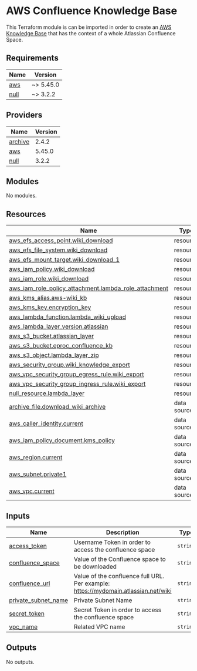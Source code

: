 # AWS Confluence Knowledge Base

This Terraform module is can be imported in order to create an [AWS Knowledge Base](https://aws.amazon.com/bedrock/knowledge-bases/)
that has the context of a whole Atlassian Confluence Space.

<!-- BEGIN_TF_DOCS -->
## Requirements

| Name | Version |
|------|---------|
| <a name="requirement_aws"></a> [aws](#requirement\_aws) | ~> 5.45.0 |
| <a name="requirement_null"></a> [null](#requirement\_null) | ~> 3.2.2 |

## Providers

| Name | Version |
|------|---------|
| <a name="provider_archive"></a> [archive](#provider\_archive) | 2.4.2 |
| <a name="provider_aws"></a> [aws](#provider\_aws) | 5.45.0 |
| <a name="provider_null"></a> [null](#provider\_null) | 3.2.2 |

## Modules

No modules.

## Resources

| Name | Type |
|------|------|
| [aws_efs_access_point.wiki_download](https://registry.terraform.io/providers/hashicorp/aws/latest/docs/resources/efs_access_point) | resource |
| [aws_efs_file_system.wiki_download](https://registry.terraform.io/providers/hashicorp/aws/latest/docs/resources/efs_file_system) | resource |
| [aws_efs_mount_target.wiki_download_1](https://registry.terraform.io/providers/hashicorp/aws/latest/docs/resources/efs_mount_target) | resource |
| [aws_iam_policy.wiki_download](https://registry.terraform.io/providers/hashicorp/aws/latest/docs/resources/iam_policy) | resource |
| [aws_iam_role.wiki_download](https://registry.terraform.io/providers/hashicorp/aws/latest/docs/resources/iam_role) | resource |
| [aws_iam_role_policy_attachment.lambda_role_attachment](https://registry.terraform.io/providers/hashicorp/aws/latest/docs/resources/iam_role_policy_attachment) | resource |
| [aws_kms_alias.aws-wiki_kb](https://registry.terraform.io/providers/hashicorp/aws/latest/docs/resources/kms_alias) | resource |
| [aws_kms_key.encryption_key](https://registry.terraform.io/providers/hashicorp/aws/latest/docs/resources/kms_key) | resource |
| [aws_lambda_function.lambda_wiki_upload](https://registry.terraform.io/providers/hashicorp/aws/latest/docs/resources/lambda_function) | resource |
| [aws_lambda_layer_version.atlassian](https://registry.terraform.io/providers/hashicorp/aws/latest/docs/resources/lambda_layer_version) | resource |
| [aws_s3_bucket.atlassian_layer](https://registry.terraform.io/providers/hashicorp/aws/latest/docs/resources/s3_bucket) | resource |
| [aws_s3_bucket.eproc_confluence_kb](https://registry.terraform.io/providers/hashicorp/aws/latest/docs/resources/s3_bucket) | resource |
| [aws_s3_object.lambda_layer_zip](https://registry.terraform.io/providers/hashicorp/aws/latest/docs/resources/s3_object) | resource |
| [aws_security_group.wiki_knowledge_export](https://registry.terraform.io/providers/hashicorp/aws/latest/docs/resources/security_group) | resource |
| [aws_vpc_security_group_egress_rule.wiki_export](https://registry.terraform.io/providers/hashicorp/aws/latest/docs/resources/vpc_security_group_egress_rule) | resource |
| [aws_vpc_security_group_ingress_rule.wiki_export](https://registry.terraform.io/providers/hashicorp/aws/latest/docs/resources/vpc_security_group_ingress_rule) | resource |
| [null_resource.lambda_layer](https://registry.terraform.io/providers/hashicorp/null/latest/docs/resources/resource) | resource |
| [archive_file.download_wiki_archive](https://registry.terraform.io/providers/hashicorp/archive/latest/docs/data-sources/file) | data source |
| [aws_caller_identity.current](https://registry.terraform.io/providers/hashicorp/aws/latest/docs/data-sources/caller_identity) | data source |
| [aws_iam_policy_document.kms_policy](https://registry.terraform.io/providers/hashicorp/aws/latest/docs/data-sources/iam_policy_document) | data source |
| [aws_region.current](https://registry.terraform.io/providers/hashicorp/aws/latest/docs/data-sources/region) | data source |
| [aws_subnet.private1](https://registry.terraform.io/providers/hashicorp/aws/latest/docs/data-sources/subnet) | data source |
| [aws_vpc.current](https://registry.terraform.io/providers/hashicorp/aws/latest/docs/data-sources/vpc) | data source |

## Inputs

| Name | Description | Type | Default | Required |
|------|-------------|------|---------|:--------:|
| <a name="input_access_token"></a> [access\_token](#input\_access\_token) | Username Token in order to access the confluence space | `string` | n/a | yes |
| <a name="input_confluence_space"></a> [confluence\_space](#input\_confluence\_space) | Value of the Confluence space to be downloaded | `string` | n/a | yes |
| <a name="input_confluence_url"></a> [confluence\_url](#input\_confluence\_url) | Value of the confluence full URL. Per example: https://mydomain.atlassian.net/wiki | `string` | n/a | yes |
| <a name="input_private_subnet_name"></a> [private\_subnet\_name](#input\_private\_subnet\_name) | Private Subnet Name | `string` | n/a | yes |
| <a name="input_secret_token"></a> [secret\_token](#input\_secret\_token) | Secret Token in order to access the confluence space | `string` | n/a | yes |
| <a name="input_vpc_name"></a> [vpc\_name](#input\_vpc\_name) | Related VPC name | `string` | n/a | yes |

## Outputs

No outputs.
<!-- END_TF_DOCS -->
